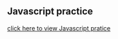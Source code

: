 ## Javascript practice
[click here to view Javascript pratice](https://github.com/niteshrajbaral/git-practice/tree/main/JavaScript/Practice)

